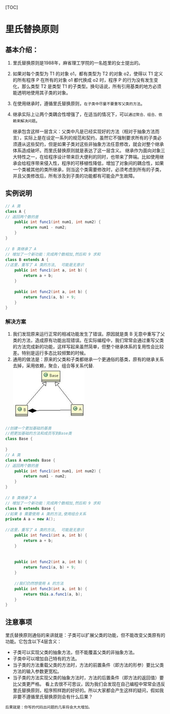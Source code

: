 [TOC]
# 里氏替换原则
## 基本介绍：
1. 里氏替换原则是1988年，麻省理工学院的一名姓里的女士提出的。
2. 如果对每个类型为 T1 的对象 o1，都有类型为 T2 的对象 o2，使得以 T1 定义的所有程序 P 在所有的对象 o1 都代换成 o2 时，程序 P 的行为没有发生变化，那么类型 T2 是类型 T1 的子类型。换句话说，所有引用基类的地方必须能透明地使用其子类的对象。
3. 在使用继承时，遵循里氏替换原则，`在子类中尽量不要重写父类的方法`。
4. 继承实际上让两个类耦合性增强了，在适当的情况下，可以`通过聚合、组合、依赖来解决问题`。

    继承包含这样一层含义：父类中凡是已经实现好的方法（相对于抽象方法而言），实际上是在设定一系列的规范和契约，虽然它不强制要求所有的子类必须遵从这些契约，但是如果子类对这些非抽象方法任意修改，就会对整个继承体系造成破坏。而里氏替换原则就是表达了这一层含义。
      继承作为面向对象三大特性之一，在给程序设计带来巨大便利的同时，也带来了弊端。比如使用继承会给程序带来侵入性，程序的可移植性降低，增加了对象间的耦合性，如果一个类被其他的类所继承，则当这个类需要修改时，必须考虑到所有的子类，并且父类修改后，所有涉及到子类的功能都有可能会产生故障。

## 实例说明
```java
// A 类
class A {
// 返回两个数的差
    public int func1(int num1, int num2) { 
        return num1 - num2;
    }
}

// B 类继承了 A
// 增加了一个新功能：完成两个数相加,然后和 9 求和
class B extends A {
//这里，重写了 A 类的方法,  可能是无意识
    public int func1(int a, int b) { 
        return a + b;
    }

    public int func2(int a, int b) { 
        return func1(a, b) + 9;
    }
}
```
### 解决方案
1. 我们发现原来运行正常的相减功能发生了错误。原因就是类 B 无意中重写了父类的方法，造成原有功能出现错误。在实际编程中，我们常常会通过重写父类的方法完成新的功能，这样写起来虽然简单，但整个继承体系的复用性会比较差。特别是运行多态比较频繁的时候。
2. 通用的做法是：原来的父类和子类都继承一个更通俗的基类，原有的继承关系去掉，采用依赖，聚合，组合等关系代替.
![](vx_images/3953231136654.png)

```java
//创建一个更加基础的基类 
//把更加基础的方法和成员写到Base类
class Base {

}
// A 类
class A extends Base {
// 返回两个数的差
    public int func1(int num1, int num2) { 
        return num1 - num2;
    }
}

// B 类继承了 A
// 增加了一个新功能：完成两个数相加,然后和 9 求和
class B extends Base {
//如果 B 需要使用 A 类的方法,使用组合关系
private A a = new A();

//这里，重写了 A 类的方法,  可能是无意识
    public int func1(int a, int b) { 
        return a + b;
    }


    public int func2(int a, int b) { 
        return func1(a, b) + 9;
    }

    //我们仍然想使用 A 的方法
    public int func3(int a, int b) { 
        return this.a.func1(a, b);
    }
}

```

## 注意事项
里氏替换原则通俗的来讲就是：子类可以扩展父类的功能，但不能改变父类原有的功能。它包含以下4层含义：

* 子类可以实现父类的抽象方法，但不能覆盖父类的非抽象方法。
* 子类中可以增加自己特有的方法。
* 当子类的方法重载父类的方法时，方法的前置条件（即方法的形参）要比父类方法的输入参数更宽松。
* 当子类的方法实现父类的抽象方法时，方法的后置条件（即方法的返回值）要比父类更严格。
    看上去很不可思议，因为我们会发现在自己编程中常常会违反里氏替换原则，程序照样跑的好好的。所以大家都会产生这样的疑问，假如我非要不遵循里氏替换原则会有什么后果？

`后果就是：你写的代码出问题的几率将会大大增加。`
